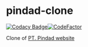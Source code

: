 # pindad-clone

[![Codacy Badge](https://api.codacy.com/project/badge/Grade/9f7823dfc6964644bc4302465f0dad1c)](https://app.codacy.com/manual/anamnafiul99/pindad-clone?utm_source=github.com&utm_medium=referral&utm_content=NaMLiM/pindad-clone&utm_campaign=Badge_Grade_Settings)[![CodeFactor](https://www.codefactor.io/repository/github/namlim/pindad-clone/badge)](https://www.codefactor.io/repository/github/namlim/pindad-clone)

Clone of [PT. Pindad website](https://pindad.com/)
